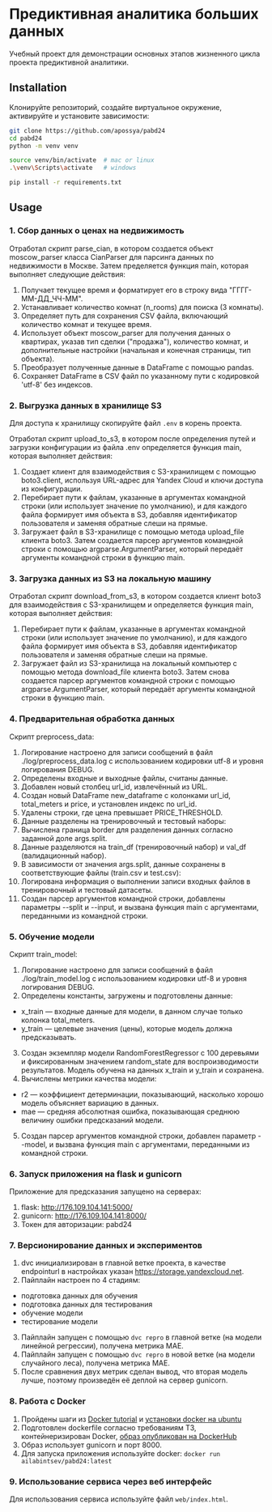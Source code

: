 # Предиктивная аналитика больших данных

Учебный проект для демонстрации основных этапов жизненного цикла проекта предиктивной аналитики.  

## Installation 

Клонируйте репозиторий, создайте виртуальное окружение, активируйте и установите зависимости:  

```sh
git clone https://github.com/apossya/pabd24
cd pabd24
python -m venv venv

source venv/bin/activate  # mac or linux
.\venv\Scripts\activate   # windows

pip install -r requirements.txt
```

## Usage

### 1. Сбор данных о ценах на недвижимость 
Отработал скрипт parse_cian, в котором создается объект moscow_parser класса CianParser для парсинга данных по недвижимости в Москве.
Затем пределяется функция main, которая выполняет следующие действия:
1. Получает текущее время и форматирует его в строку вида "ГГГГ-ММ-ДД_ЧЧ-ММ".
2. Устанавливает количество комнат (n_rooms) для поиска (3 комнаты).
3. Определяет путь для сохранения CSV файла, включающий количество комнат и текущее время.
4. Использует объект moscow_parser для получения данных о квартирах, указав тип сделки ("продажа"), количество комнат, и дополнительные настройки (начальная и конечная страницы, тип объекта).
5. Преобразует полученные данные в DataFrame с помощью pandas.
6. Сохраняет DataFrame в CSV файл по указанному пути с кодировкой 'utf-8' без индексов.

### 2. Выгрузка данных в хранилище S3 
Для доступа к хранилищу скопируйте файл `.env` в корень проекта.  

Отработал скрипт upload_to_s3, в котором после определения путей и загрузки конфигурации из файла .env определяется функция main, которая выполняет действия:
1. Создает клиент для взаимодействия с S3-хранилищем с помощью boto3.client, используя URL-адрес для Yandex Cloud и ключи доступа из конфигурации.
2. Перебирает пути к файлам, указанные в аргументах командной строки (или использует значение по умолчанию), и для каждого файла формирует имя объекта в S3, добавляя идентификатор пользователя и заменяя обратные слеши на прямые.
3. Загружает файл в S3-хранилище с помощью метода upload_file клиента boto3.
Затем создается парсер аргументов командной строки с помощью argparse.ArgumentParser, который передаёт аргументы командной строки в функцию main.

### 3. Загрузка данных из S3 на локальную машину  
Отработал скрипт download_from_s3, в котором создается клиент boto3 для взаимодействия с S3-хранилищем и определяется функция main, которая выполняет действия:
1. Перебирает пути к файлам, указанные в аргументах командной строки (или использует значение по умолчанию), и для каждого файла формирует имя объекта в S3, добавляя идентификатор пользователя и заменяя обратные слеши на прямые.
2. Загружает файл из S3-хранилища на локальный компьютер с помощью метода download_file клиента boto3.
Затем снова создается парсер аргументов командной строки с помощью argparse.ArgumentParser, который передаёт аргументы командной строки в функцию main.

### 4. Предварительная обработка данных  

Скрипт preprocess_data:
1. Логирование настроено для записи сообщений в файл ./log/preprocess_data.log с использованием кодировки utf-8 и уровня логирования DEBUG.
2. Определены входные и выходные файлы, считаны данные.
3. Добавлен новый столбец url_id, извлечённый из URL.
4. Создан новый DataFrame new_dataframe с колонками url_id, total_meters и price, и установлен индекс по url_id.
5. Удалены строки, где цена превышает PRICE_THRESHOLD.
6. Данные разделены на тренировочный и тестовый наборы:
7. Вычислена граница border для разделения данных согласно заданной доле args.split.
8. Данные разделяются на train_df (тренировочный набор) и val_df (валидационный набор).
9. В зависимости от значения args.split, данные сохранены в соответствующие файлы (train.csv и test.csv):
10. Логирована информация о выполнении записи входных файлов в тренировочный и тестовый датасеты.
11. Создан парсер аргументов командной строки, добавлены параметры --split и --input, и вызвана функция main с аргументами, переданными из командной строки.

### 5. Обучение модели 

Скрипт train_model:
1. Логирование настроено для записи сообщений в файл ./log/train_model.log с использованием кодировки utf-8 и уровня логирования DEBUG.
2. Определены константы, загружены и подготовлены данные:
  * x_train — входные данные для модели, в данном случае только колонка total_meters.
  * y_train — целевые значения (цены), которые модель должна предсказывать.
3. Создан экземпляр модели RandomForestRegressor с 100 деревьями и фиксированным значением random_state для воспроизводимости результатов. Модель обучена на данных x_train и y_train и сохранена.
4. Вычислены метрики качества модели:
  * r2 — коэффициент детерминации, показывающий, насколько хорошо модель объясняет вариацию в данных.
  * mae — средняя абсолютная ошибка, показывающая среднюю величину ошибки предсказаний модели.
5. Создан парсер аргументов командной строки, добавлен параметр --model, и вызвана функция main с аргументами, переданными из командной строки.

### 6. Запуск приложения на flask и gunicorn
Приложение для предсказания запущено на серверах:
1. flask: http://176.109.104.141:5000/
2. gunicorn: http://176.109.104.141:8000/
3. Токен для авторизации: pabd24

### 7. Версионирование данных и экспериментов

1. dvc инициализирован в главной ветке проекта, в качестве endpointurl в настройках указан https://storage.yandexcloud.net.
2. Пайплайн настроен по 4 стадиям:
 * подготовка данных для обучения
 * подготовка данных для тестирования
 * обучение модели
 * тестирование модели
3. Пайплайн запущен с помощью `dvc repro` в главной ветке (на модели линейной регрессии), получена метрика МАЕ.
4. Пайплайн запущен с помощью `dvc repro` в новой ветке (на модели случайного леса), получена метрика МАЕ.
5. После сравнения двух метрик сделан вывод, что вторая модель лучше, поэтому произведён её деплой на сервер gunicorn.

### 8. Работа с Docker
1. Пройдены шаги из [Docker tutorial](https://docs.docker.com/guides/workshop/) и [установки docker на ubuntu](https://docs.docker.com/engine/install/ubuntu/)
2. Подготовлен dockerfile согласно требованиям ТЗ, контейнеризирован Docker, [образ опубликован на DockerHub](https://hub.docker.com/repository/docker/apossya/pabd24/general)
3. Образ использует gunicorn и порт 8000.
4. Для запуска приложения используйте docker: `docker run ailabintsev/pabd24:latest`

### 9. Использование сервиса через веб интерфейс 

Для использования сервиса используйте файл `web/index.html`. 
